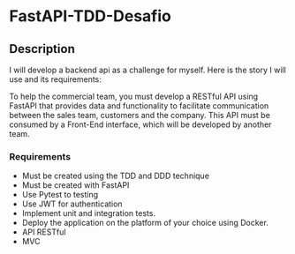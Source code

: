 # FastAPI-TDD-Desafio
## Description
I will develop a backend api as a challenge for myself. Here is the story I will use and its requirements:

To help the commercial team, you must develop a RESTful API
using FastAPI that provides data and functionality to facilitate
communication between the sales team, customers and the company. This API must be
consumed by a Front-End interface, which will be developed by another team.

### Requirements
- Must be created using the TDD and DDD technique
- Must be created with FastAPI
- Use Pytest to testing
- Use JWT for authentication
- Implement unit and integration tests.
- Deploy the application on the platform of your choice using
Docker.
- API RESTful
- MVC